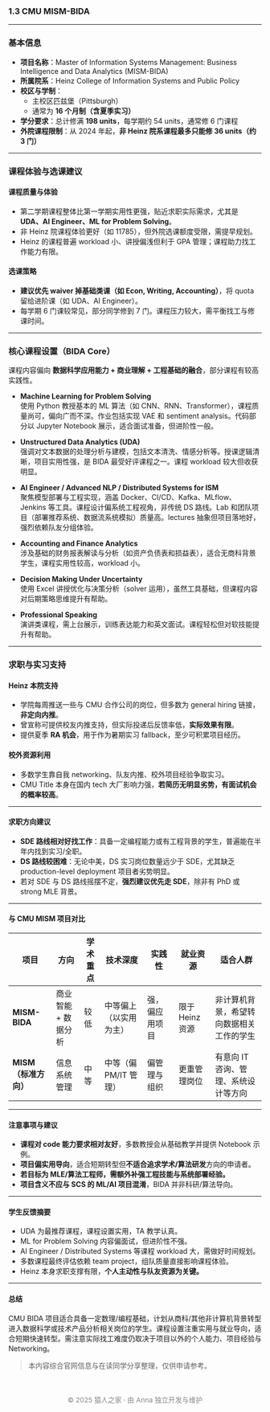 ### 1.3 CMU MISM-BIDA

---

### **基本信息**

- **项目名称**：Master of Information Systems Management: Business Intelligence and Data Analytics (MISM-BIDA)
- **所属院系**：Heinz College of Information Systems and Public Policy
- **校区与学制**：
  - 主校区匹兹堡（Pittsburgh）
  - 通常为 **16 个月制（含夏季实习）**
- **学分要求**：总计修满 **198 units**，每学期约 54 units，通常修 6 门课程
- **外院课程限制**：从 2024 年起，**非 Heinz 院系课程最多只能修 36 units（约 3 门）**

---


### **课程体验与选课建议**

#### **课程质量与体验**

- 第二学期课程整体比第一学期实用性更强，贴近求职实际需求，尤其是 **UDA、AI Engineer、ML for Problem Solving**。
- 非 Heinz 院课程体验更好（如 11785），但外院选课额度受限，需提早规划。
- Heinz 的课程普遍 workload 小、讲授偏浅但利于 GPA 管理；课程助力找工作能力有限。

#### **选课策略**

- **建议优先 waiver 掉基础类课（如 Econ, Writing, Accounting）**，将 quota 留给进阶课（如 UDA、AI Engineer）。
- 每学期 6 门课较常见，部分同学修到 7 门。课程压力较大，需平衡找工与修课时间。

---
### **核心课程设置（BIDA Core）**

课程内容偏向 **数据科学应用能力 + 商业理解 + 工程基础的融合**，部分课程有较高实践性。

- **Machine Learning for Problem Solving**  
  使用 Python 教授基本的 ML 算法（如 CNN、RNN、Transformer），课程质量尚可，偏向广而不深。作业包括实现 VAE 和 sentiment analysis。代码部分以 Jupyter Notebook 展示，适合面试准备，但进阶性一般。

- **Unstructured Data Analytics (UDA)**  
  强调对文本数据的处理分析与建模，包括文本清洗、情感分析等。授课逻辑清晰，项目实用性强，是 BIDA 最受好评课程之一。课程 workload 较大但收获明显。

- **AI Engineer / Advanced NLP / Distributed Systems for ISM**  
  聚焦模型部署与工程实现，涵盖 Docker、CI/CD、Kafka、MLflow、Jenkins 等工具。课程设计偏系统工程视角，非传统 DS 路线。Lab 和团队项目（部署推荐系统、数据流系统模拟）质量高。lectures 抽象但项目落地好，强烈依赖队友分组体验。

- **Accounting and Finance Analytics**  
  涉及基础的财务报表解读与分析（如资产负债表和损益表），适合无商科背景学生，课程实用性较高，workload 小。

- **Decision Making Under Uncertainty**  
  使用 Excel 讲授优化与决策分析（solver 运用），虽然工具基础，但课程内容对后期策略思维提升有帮助。

- **Professional Speaking**  
  演讲类课程，需上台展示，训练表达能力和英文面试。课程轻松但对软技能提升有帮助。

---

### **求职与实习支持**

#### **Heinz 本院支持**

- 学院每周推送一些与 CMU 合作公司的岗位，但多数为 general hiring 链接，**非定向内推**。
- 曾宣称可提供校友内推支持，但实际投递后反馈率低，**实际效果有限**。
- 提供夏季 **RA 机会**，用于作为暑期实习 fallback，至少可积累项目经历。

#### **校外资源利用**

- 多数学生靠自我 networking、队友内推、校外项目经验争取实习。
- CMU Title 本身在国内 tech 大厂影响力强，**若简历无明显劣势，有面试机会的概率较高**。

---

#### **求职方向建议**

- **SDE 路线相对好找工作**：具备一定编程能力或有工程背景的学生，普遍能在半年内找到实习/全职。
- **DS 路线较困难**：无论中美，DS 实习岗位数量远少于 SDE，尤其缺乏 production-level deployment 项目者劣势明显。
- 若对 SDE 与 DS 路线摇摆不定，**强烈建议优先走 SDE**，除非有 PhD 或 strong MLE 背景。

---

#### **与 CMU MISM 项目对比**

| 项目 | 方向 | 学术重点 | 技术深度 | 实践性 | 就业资源 | 适合人群 |
|------|------|----------|----------|--------|-----------|-----------|
| **MISM-BIDA** | 商业智能 + 数据分析 | 较低 | 中等偏上（以实用为主） | 强，偏应用项目 | 限于 Heinz 资源 | 非计算机背景，希望转向数据相关工作的学生 |
| **MISM（标准方向）** | 信息系统管理 | 中等 | 中等（偏 PM/IT 管理） | 偏管理与组织 | 更重管理岗位 | 有意向 IT 咨询、管理、系统设计等方向 |

---

#### **注意事项与建议**

- **课程对 code 能力要求相对友好**，多数教授会从基础教学并提供 Notebook 示例。
- **项目偏实用导向**，适合短期转型但**不适合追求学术/算法研发**方向的申请者。
- **若目标为 MLE/算法工程师，需额外补强工程技能与系统部署经验。**
- **项目含义不应与 SCS 的 ML/AI 项目混淆**，BIDA 并非科研/算法导向。

---

#### **学生反馈摘要**

- UDA 为最推荐课程，课程设置实用，TA 教学认真。
- ML for Problem Solving 内容偏面试，但进阶性不强。
- AI Engineer / Distributed Systems 等课程 workload 大，需做好时间规划。
- 多数课程最终评估依赖 team project，组队质量直接影响课程体验。
- Heinz 本身求职支撑有限，**个人主动性与队友资源为关键。**

---

#### **总结**

CMU BIDA 项目适合具备一定数理/编程基础，计划从商科/其他非计算机背景转型进入数据科学或技术产品分析相关岗位的学生。课程设置注重实用与就业导向，适合短期快速转型。需注意实际找工难度仍取决于项目以外的个人能力、项目经验与 Networking。


> 本内容综合官网信息与在读同学分享整理，仅供申请参考。

<p style="font-size: 0.85rem; color: #888; text-align: center; margin-top: 3rem;">
© 2025 猿人之家 · 由 Anna 独立开发与维护
</p>



